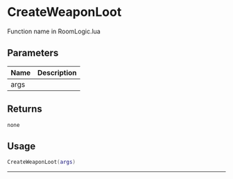 # CreateWeaponLoot

Function name in RoomLogic.lua

## Parameters

| Name | Description |
| ---- | ----------- |
| args |             |

## Returns

`none`

## Usage

```lua
CreateWeaponLoot(args)
```

---
